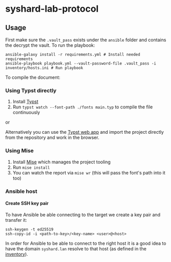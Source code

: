 # syshard-lab-protocol

## Usage

First make sure the `.vault_pass` exists under the `ansible` folder and contains the decrypt the vault.
To run the playbook:
```shell
ansible-galaxy install -r requirements.yml # Install needed requirements
ansible-playbook playbook.yml --vault-password-file .vault_pass -i inventory/hosts.ini # Run playbook
```

To compile the document:

### Using Typst directly

1. Install [Typst](https://github.com/typst/typst)
2. Run `typst watch --font-path ./fonts main.typ` to compile the file continuously

or

Alternatively you can use the [Typst web app](https://typst.app/) and import the project directly from the repository and work in the browser.

### Using Mise

1. Install [Mise](https://mise.jdx.dev/) which manages the project tooling
2. Run `mise install`
3. You can watch the report via `mise wr` (this will pass the font's path into it too)

### Ansible host

#### Create SSH key pair

To have Ansible be able connecting to the target we create a key pair and transfer it:
```shell
ssh-keygen -t ed25519
ssh-copy-id -i <path-to-key>/<key-name> <user>@<host>
```


In order for Ansible to be able to connect to the right host it is a good idea to have the domain `syshard.lan` resolve to that host (as defined in the [inventory](./ansible/inventory.yml)).
